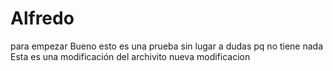 # Alfredo
para empezar
Bueno esto es una prueba sin lugar a dudas pq no tiene nada
Esta es una modificación del archivito
nueva modificacion